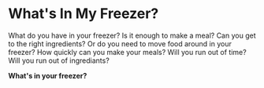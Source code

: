 # What's In My Freezer?

What do you have in your freezer? 
Is it enough to make a meal? 
Can you get to the right ingredients? Or do you need to move food around in your freezer? 
How quickly can you make your meals? 
Will you run out of time? Will you run out of ingrediants? 

**What's in your freezer?**